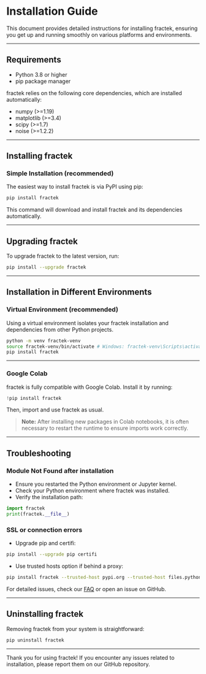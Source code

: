 # Installation Guide

This document provides detailed instructions for installing fractek,
ensuring you get up and running smoothly on various platforms and
environments.

------------------------------------------------------------------------

## Requirements

-   Python 3.8 or higher
-   pip package manager

fractek relies on the following core dependencies, which are installed
automatically:

-   numpy (\>=1.19)
-   matplotlib (\>=3.4)
-   scipy (\>=1.7)
-   noise (\>=1.2.2)

------------------------------------------------------------------------

## Installing fractek

### Simple Installation (recommended)

The easiest way to install fractek is via PyPI using pip:

``` bash
pip install fractek
```

This command will download and install fractek and its dependencies
automatically.

------------------------------------------------------------------------

## Upgrading fractek

To upgrade fractek to the latest version, run:

``` bash
pip install --upgrade fractek
```

------------------------------------------------------------------------

## Installation in Different Environments

### Virtual Environment (recommended)

Using a virtual environment isolates your fractek installation and
dependencies from other Python projects.

``` bash
python -m venv fractek-venv
source fractek-venv/bin/activate # Windows: fractek-venv\Scripts\activate
pip install fractek
```

------------------------------------------------------------------------

### Google Colab

fractek is fully compatible with Google Colab. Install it by running:

``` python
!pip install fractek
```

Then, import and use fractek as usual.

> **Note:** After installing new packages in Colab notebooks, it is
> often necessary to restart the runtime to ensure imports work
> correctly.

------------------------------------------------------------------------

## Troubleshooting

### Module Not Found after installation

-   Ensure you restarted the Python environment or Jupyter kernel.
-   Check your Python environment where fractek was installed.
-   Verify the installation path:

``` python
import fractek
print(fractek.__file__)
```

### SSL or connection errors

-   Upgrade pip and certifi:

``` bash
pip install --upgrade pip certifi
```

-   Use trusted hosts option if behind a proxy:

``` bash
pip install fractek --trusted-host pypi.org --trusted-host files.pythonhosted.org
```

For detailed issues, check our [FAQ](faq.md) or open an issue on GitHub.

------------------------------------------------------------------------

## Uninstalling fractek

Removing fractek from your system is straightforward:

``` bash
pip uninstall fractek
```

------------------------------------------------------------------------

Thank you for using fractek! If you encounter any issues related to
installation, please report them on our GitHub repository.

